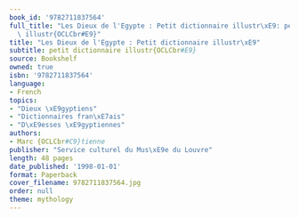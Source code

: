 ```yaml
---
book_id: '9782711837564'
full_title: "Les Dieux de l'Egypte : Petit dictionnaire illustr\xE9: petit dictionnaire\
  \ illustr{OCLCbr#E9}"
title: "Les Dieux de l'Egypte : Petit dictionnaire illustr\xE9"
subtitle: petit dictionnaire illustr{OCLCbr#E9}
source: Bookshelf
owned: true
isbn: '9782711837564'
language:
- French
topics:
- "Dieux \xE9gyptiens"
- "Dictionnaires fran\xE7ais"
- "D\xE9esses \xE9gyptiennes"
authors:
- Marc {OCLCbr#C9}tienne
publisher: "Service culturel du Mus\xE9e du Louvre"
length: 48 pages
date_published: '1998-01-01'
format: Paperback
cover_filename: 9782711837564.jpg
order: null
theme: mythology
---
```



